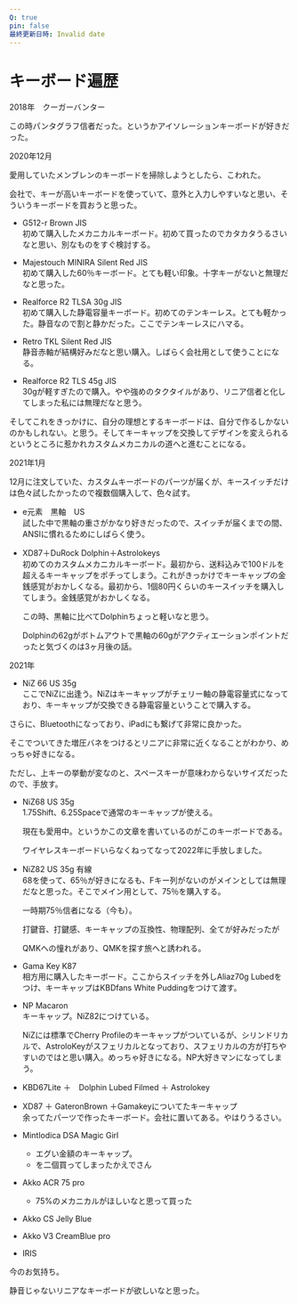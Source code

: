 ```yaml
---
Q: true
pin: false
最終更新日時: Invalid date
---
```

# キーボード遍歴

2018年　クーガーバンター

この時パンタグラフ信者だった。というかアイソレーションキーボードが好きだった。

2020年12月

愛用していたメンブレンのキーボードを掃除しようとしたら、こわれた。

会社で、キーが高いキーボードを使っていて、意外と入力しやすいなと思い、そういうキーボードを買おうと思った。

- G512-r Brown JIS  
    初めて購入したメカニカルキーボード。初めて買ったのでカタカタうるさいなと思い、別なものをすぐ検討する。  
    
- Majestouch MINIRA Silent Red JIS  
    初めて購入した60％キーボード。とても軽い印象。十字キーがないと無理だなと思った。  
    
- Realforce R2 TLSA 30g JIS  
    初めて購入した静電容量キーボード。初めてのテンキーレス。とても軽かった。静音なので割と静かだった。ここでテンキーレスにハマる。  
    
- Retro TKL Silent Red JIS  
    静音赤軸が結構好みだなと思い購入。しばらく会社用として使うことになる。  
    
- Realforce R2 TLS 45g JIS  
    30gが軽すぎたので購入。やや強めのタクタイルがあり、リニア信者と化してしまった私には無理だなと思う。  
    

そしてこれをきっかけに、自分の理想とするキーボードは、自分で作るしかないのかもしれない。と思う。そしてキーキャップを交換してデザインを変えられるというところに惹かれカスタムメカニカルの道へと進むことになる。

2021年1月

12月に注文していた、カスタムキーボードのパーツが届くが、キースイッチだけは色々試したかったので複数個購入して、色々試す。

- e元素　黒軸　US  
    試した中で黒軸の重さがかなり好きだったので、スイッチが届くまでの間、ANSIに慣れるためにしばらく使う。  
    
- XD87＋DuRock Dolphin＋Astrolokeys  
    初めてのカスタムメカニカルキーボード。最初から、送料込みで100ドルを超えるキーキャップをポチってしまう。これがきっかけでキーキャップの金銭感覚がおかしくなる。最初から、1個80円くらいのキースイッチを購入してしまう。金銭感覚がおかしくなる。  
    
    この時、黒軸に比べてDolphinちょっと軽いなと思う。
    
    Dolphinの62gがボトムアウトで黒軸の60gがアクティエーションポイントだったと気づくのは3ヶ月後の話。
    

2021年

- NiZ 66 US 35g  
ここでNiZに出逢う。NiZはキーキャップがチェリー軸の静電容量式になっており、キーキャップが交換できる静電容量ということで購入する。  

さらに、Bluetoothになっており、iPadにも繋げて非常に良かった。

そこでついてきた増圧バネをつけるとリニアに非常に近くなることがわかり、めっちゃ好きになる。

ただし、上キーの挙動が変なのと、スペースキーが意味わからないサイズだったので、手放す。

- NiZ68 US 35g  
    1.75Shift、6.25Spaceで通常のキーキャップが使える。  
    
    現在も愛用中。というかこの文章を書いているのがこのキーボードである。
    
    ワイヤレスキーボードいらなくねってなって2022年に手放しました。
    
- NiZ82 US 35g 有線  
    68を使って、65％が好きになるも、Fキー列がないのがメインとしては無理だなと思った。そこでメイン用として、75％を購入する。  
    
    一時期75％信者になる（今も）。
    
    打鍵音、打鍵感、キーキャップの互換性、物理配列、全てが好みだったが
    
    QMKへの憧れがあり、QMKを探す旅へと誘われる。
    
- Gama Key K87  
    相方用に購入したキーボード。ここからスイッチを外しAliaz70g Lubedをつけ、キーキャップはKBDfans White Puddingをつけて渡す。  
    
- NP Macaron  
    キーキャップ。NiZ82につけている。  
    
    NiZには標準でCherry Profileのキーキャップがついているが、シリンドリカルで、AstroloKeyがスフェリカルとなっており、スフェリカルの方が打ちやすいのではと思い購入。めっちゃ好きになる。NP大好きマンになってしまう。
    
- KBD67Lite ＋　Dolphin Lubed Filmed ＋ Astrolokey
- XD87 ＋ GateronBrown ＋Gamakeyについてたキーキャップ  
    余ってたパーツで作ったキーボード。会社に置いてある。やはりうるさい。  
    
- Mintlodica DSA Magic Girl
    - エグい金額のキーキャップ。
    - を二個買ってしまったかえでさん
- Akko ACR 75 pro
    - 75%のメカニカルがほしいなと思って買った
- Akko CS Jelly Blue
- Akko V3 CreamBlue pro

- IRIS

今のお気持ち。

静音じゃないリニアなキーボードが欲しいなと思った。